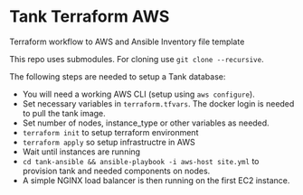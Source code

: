 # Tank Terraform AWS

Terraform workflow to AWS and Ansible Inventory file template

This repo uses submodules. For cloning use `git clone --recursive`.

The following steps are needed to setup a Tank database:

* You will need a working AWS CLI (setup using `aws configure`).
* Set necessary variables in `terraform.tfvars`. The docker login is needed to pull the tank image.
* Set number of nodes, instance_type or other variables as needed.
* `terraform init` to setup terraform environment
* `terraform apply` so setup infrastructre in AWS
* Wait until instances are running
* `cd tank-ansible && ansible-playbook -i aws-host site.yml` to provision tank and needed components on nodes.
* A simple NGINX load balancer is then running on the first EC2 instance.
